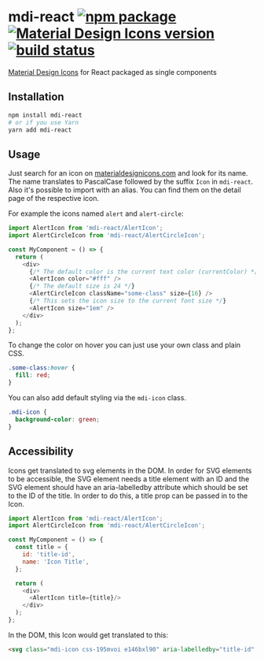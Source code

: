 # mdi-react [![npm package](https://img.shields.io/npm/v/mdi-react.svg?style=flat-square)](https://npmjs.org/package/mdi-react) [![Material Design Icons version](https://img.shields.io/badge/mdi-v7.2.96-blue.svg?style=flat-square)](https://materialdesignicons.com) [![build status](https://img.shields.io/travis/levrik/mdi-react/master.svg?style=flat-square)](https://travis-ci.org/levrik/mdi-react)
[Material Design Icons](https://materialdesignicons.com) for React packaged as single components

## Installation

```bash
npm install mdi-react
# or if you use Yarn
yarn add mdi-react
```
## Usage

Just search for an icon on [materialdesignicons.com](https://materialdesignicons.com) and look for its name.  
The name translates to PascalCase followed by the suffix `Icon` in `mdi-react`.  
Also it's possible to import with an alias. You can find them on the detail page of the respective icon.

For example the icons named `alert` and `alert-circle`:

```javascript
import AlertIcon from 'mdi-react/AlertIcon';
import AlertCircleIcon from 'mdi-react/AlertCircleIcon';

const MyComponent = () => {
  return (
    <div>
      {/* The default color is the current text color (currentColor) */}
      <AlertIcon color="#fff" />
      {/* The default size is 24 */}
      <AlertCircleIcon className="some-class" size={16} />
      {/* This sets the icon size to the current font size */}
      <AlertIcon size="1em" />
    </div>
  );
};
```

To change the color on hover you can just use your own class and plain CSS.

```css
.some-class:hover {
  fill: red;
}
```

You can also add default styling via the `mdi-icon` class.

```css
.mdi-icon {
  background-color: green;
}
```

## Accessibility 

Icons get translated to svg elements in the DOM. In order for SVG elements to be accessible, the SVG element needs a title element with an ID and the SVG element should have an aria-labelledby attribute which should be set to the ID of the title. In order to do this, a title prop can be passed in to the Icon. 

```javascript
import AlertIcon from 'mdi-react/AlertIcon';
import AlertCircleIcon from 'mdi-react/AlertCircleIcon';

const MyComponent = () => {
  const title = {
    id: 'title-id',
    name: 'Icon Title',
  };

  return (
    <div>
      <AlertIcon title={title}/>
    </div>
  );
};
```

In the DOM, this Icon would get translated to this:

```html
<svg class="mdi-icon css-195mvoi e146bxl90" aria-labelledby="title-id" width="24" height="24" fill="currentColor" viewBox="0 0 24 24"><title id="title-id">Icon Title</title><path d="M9.5,3A6.5,6.5 0 0,1 16,9.5C16,11.11 15.41,12.59 14.44,13.73L14.71,14H15.5L20.5,19L19,20.5L14,15.5V14.71L13.73,14.44C12.59,15.41 11.11,16 9.5,16A6.5,6.5 0 0,1 3,9.5A6.5,6.5 0 0,1 9.5,3M9.5,5C7,5 5,7 5,9.5C5,12 7,14 9.5,14C12,14 14,12 14,9.5C14,7 12,5 9.5,5Z"></path></svg>
```
